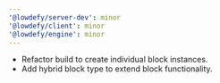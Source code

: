 ```yaml
---
'@lowdefy/server-dev': minor
'@lowdefy/client': minor
'@lowdefy/engine': minor
---
```


- Refactor build to create individual block instances.
- Add hybrid block type to extend block functionality.
